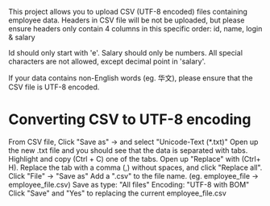 This project allows you to upload CSV (UTF-8 encoded) files containing employee data.
Headers in CSV file will be not be uploaded, but please ensure headers only contain 4 columns in this specific order: id, name, login & salary

Id should only start with 'e'.
Salary should only be numbers.
All special characters are not allowed, except decimal point in 'salary'.

If your data contains non-English words (eg. 华文), please ensure that the CSV file is UTF-8 encoded.
# Converting CSV to UTF-8 encoding
From CSV file, Click "Save as" -> and select "Unicode-Text (*.txt)"
Open up the new .txt file and you should see that the data is separated with tabs.
Highlight and copy (Ctrl + C) one of the tabs.
Open up "Replace" with (Ctrl+ H).
Replace the tab with a comma (,) without spaces, and click "Replace all".
Click "File" -> "Save as"
Add a ".csv" to the file name. (eg. employee_file -> employee_file.csv)
Save as type: "All files"
Encoding: "UTF-8 with BOM"
Click "Save" and "Yes" to replacing the current employee_file.csv
